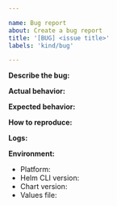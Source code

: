 ```yaml
---

name: Bug report
about: Create a bug report
title: '[BUG] <issue title>'
labels: 'kind/bug'

---
```


**Describe the bug:**

<!-- A clear and concise description of what the bug is. -->

**Actual behavior:**

<!-- A clear and concise description of what actually happens. -->

**Expected behavior:**

<!-- A clear and concise description of what you expected to happen. -->

**How to reproduce:**

<!--
Steps to reproduce the bug.

If possible add a minimal reproducer code sample in a new repo/branch.
-->

**Logs:**

<!-- If possible add the full logs related to the issue. -->

**Environment:**
- Platform: <!-- [e.g. GCP, AWS, etc] -->
- Helm CLI version: <!-- [e.g. 3.10.0] -->
- Chart version: <!-- [e.g. 8.x.x] -->
- Values file: <!-- [e.g. include or link to the used values file] -->
